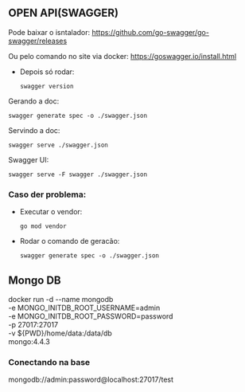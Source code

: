 ## OPEN API(SWAGGER)

Pode baixar o isntalador:
https://github.com/go-swagger/go-swagger/releases

Ou pelo comando no site via docker:
https://goswagger.io/install.html

- Depois só rodar:
    
      swagger version

Gerando a doc:

    swagger generate spec -o ./swagger.json

Servindo a doc:

    swagger serve ./swagger.json

Swagger UI:

    swagger serve -F swagger ./swagger.json



### Caso der problema:
  - Executar o vendor:
        
        go mod vendor 
    
  - Rodar o comando de geracão:

        swagger generate spec -o ./swagger.json


## Mongo DB

docker run -d --name mongodb \
    -e MONGO_INITDB_ROOT_USERNAME=admin \
    -e MONGO_INITDB_ROOT_PASSWORD=password \
    -p 27017:27017 \
    -v ${PWD}/home/data:/data/db \
    mongo:4.4.3

### Conectando na base
  mongodb://admin:password@localhost:27017/test